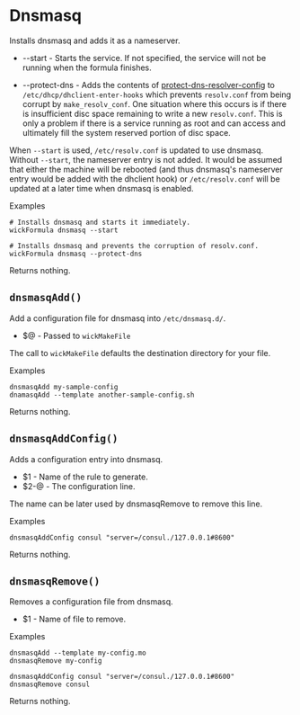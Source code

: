 Dnsmasq
=======

Installs dnsmasq and adds it as a nameserver.

* --start       - Starts the service. If not specified, the service will not be running when the formula finishes.

* --protect-dns - Adds the contents of [protect-dns-resolver-config](files/protect-dns-resolver-config) to `/etc/dhcp/dhclient-enter-hooks` which prevents `resolv.conf` from being corrupt by `make_resolv_conf`. One situation where this occurs is if there is insufficient disc space remaining to write a new `resolv.conf`. This is only a problem if there is a service running as root and can access and ultimately fill the system reserved portion of disc space.

When `--start` is used, `/etc/resolv.conf` is updated to use dnsmasq. Without `--start`, the nameserver entry is not added.  It would be assumed that either the machine will be rebooted (and thus dnsmasq's nameserver entry would be added with the dhclient hook) or `/etc/resolv.conf` will be updated at a later time when dnsmasq is enabled.

Examples

    # Installs dnsmasq and starts it immediately.
    wickFormula dnsmasq --start

    # Installs dnsmasq and prevents the corruption of resolv.conf.
    wickFormula dnsmasq --protect-dns

Returns nothing.


`dnsmasqAdd()`
--------------

Add a configuration file for dnsmasq into `/etc/dnsmasq.d/`.

* $@ - Passed to `wickMakeFile`

The call to `wickMakeFile` defaults the destination directory for your file.

Examples

    dnsmasqAdd my-sample-config
    dnamasqAdd --template another-sample-config.sh

Returns nothing.


`dnsmasqAddConfig()`
--------------------

Adds a configuration entry into dnsmasq.

* $1   - Name of the rule to generate.
* $2-@ - The configuration line.

The name can be later used by dnsmasqRemove to remove this line.

Examples

    dnsmasqAddConfig consul "server=/consul./127.0.0.1#8600"

Returns nothing.


`dnsmasqRemove()`
-----------------

Removes a configuration file from dnsmasq.

* $1 - Name of file to remove.

Examples

    dnsmasqAdd --template my-config.mo
    dnsmasqRemove my-config

    dnsmasqAddConfig consul "server=/consul./127.0.0.1#8600"
    dnsmasqRemove consul

Returns nothing.



